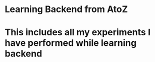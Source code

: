 # Learning Backend from AtoZ
# This includes all my experiments I have performed while learning backend
